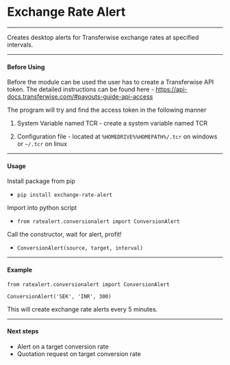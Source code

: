 # Exchange Rate Alert
---

Creates desktop alerts for Transferwise exchange rates at specified intervals.

---

#### Before Using

Before the module can be used the user has to create a Transferwise API token. The detailed instructions can be found here - https://api-docs.transferwise.com/#payouts-guide-api-access  

The program will try and find the access token in the following manner
 
 1. System Variable named TCR - create a system variable named TCR
 
 2. Configuration file - located at `%HOMEDRIVE%%HOMEPATH%/.tcr` on windows or `~/.tcr` on linux
                      
---

#### Usage 

Install package from pip 
- `pip install exchange-rate-alert`


Import into python script
- `from ratealert.conversionalert import ConversionAlert`

Call the constructor, wait for alert, profit!
- `ConversionAlert(source, target, interval)`

--- 

#### Example

`from ratealert.conversionalert import ConversionAlert`

`ConversionAlert('SEK', 'INR', 300)`

This will create exchange rate alerts every 5 minutes. 

---

#### Next steps

- Alert on a target conversion rate
- Quotation request on target conversion rate

